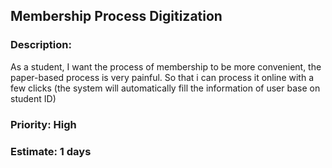 ## **Membership Process Digitization** 
<h3>Description: </h3>
As a student, I want the process of membership to be more convenient, the paper-based process is very painful. So that i can process it online with a few clicks (the system will automatically fill the information of user base on student ID)
<h3>Priority: High</h3>
<h3>Estimate: 1 days</h3>
